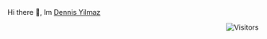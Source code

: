 <div style="text-align: left"> Hi there 👋, Im <a href="https://github.com/ByteLock">Dennis Yilmaz</a></div>

<div style="text-align: right">

  ![Visitors](https://komarev.com/ghpvc/?username=bytelock&color=blue)

</div>
                    

